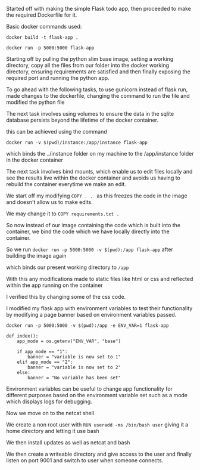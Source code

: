 Started off with making the simple Flask todo app, then proceeded to make the required Dockerfile for it.

Basic docker commands used:

`
docker build -t flask-app .
`

`
docker run -p 5000:5000 flask-app
`

Starting off by pulling the python slim base image, setting a working directory, copy all the files from our folder into the docker working directory, ensuring requirements are satisfied and then finally exposing the required port and running the python app.

To go ahead with the following tasks, to use gunicorn instead of flask run, made changes to the dockerfile, changing the command to run the file and modified the python file 

The next task involves using volumes to ensure the data in the sqlite database persists beyond the lifetime of the docker container.

this can be achieved using the command 

`
docker run -v $(pwd)/instance:/app/instance flask-app
`

which binds the ../instance folder on my machine to the /app/instance folder in the docker container

The next task involves bind mounts, which enable us to edit files locally and see the results live within the docker container and avoids us having to rebuild the container everytime we make an edit.

We start off my modifying `COPY . . ` as this freezes the code in the image and doesn't allow us to make edits.

We may change it to `COPY requirements.txt .`

So now instead of our image containing the code which is built into the container, we bind the code which we have locally directly into the container.

So we run `docker run -p 5000:5000 -v $(pwd):/app flask-app` after building the image again

which binds our present working directory to `/app`


With this any modifications made to static files like html or css and reflected within the app running on the container

I verified this by changing some of the css code.

I modified my flask app with environment variables to test their functionality by modifying a page banner based on environment variables passed.

`docker run -p 5000:5000 -v $(pwd):/app -e ENV_VAR=1 flask-app`

```
def index():
    app_mode = os.getenv("ENV_VAR", "base")

    if app_mode == "1":
        banner = "variable is now set to 1"
    elif app_mode == "2":
        banner = "variable is now set to 2"
    else:
        banner = "No variable has been set"
```
Environment variables can be useful to change app functionality for different purposes based on the environment variable set such as a mode which displays logs for debugging.

Now we move on to the netcat shell

We create a non root user with `RUN useradd -ms /bin/bash user` giving it a home directory and letting it use bash

We then install updates as well as netcat and bash

We then create a writeable directory and give access to the user and finally listen on port 9001 and switch to user when someone connects.

